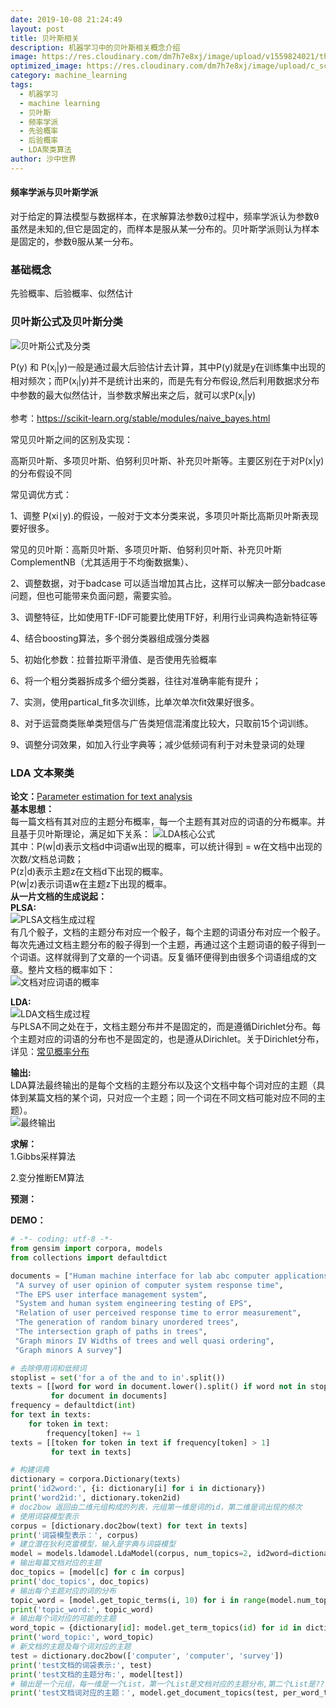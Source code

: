 ```yaml
---
date: 2019-10-08 21:24:49
layout: post
title: 贝叶斯相关
description: 机器学习中的贝叶斯相关概念介绍
image: https://res.cloudinary.com/dm7h7e8xj/image/upload/v1559824021/theme12_e0vxlr.jpg
optimized_image: https://res.cloudinary.com/dm7h7e8xj/image/upload/c_scale,w_380/v1559824021/theme12_e0vxlr.jpg
category: machine_learning
tags:
  - 机器学习
  - machine learning
  - 贝叶斯
  - 频率学派
  - 先验概率
  - 后验概率
  - LDA聚类算法
author: 沙中世界
---
```


#### 频率学派与贝叶斯学派 ####
对于给定的算法模型与数据样本，在求解算法参数θ过程中，频率学派认为参数θ虽然是未知的,但它是固定的，而样本是服从某一分布的。贝叶斯学派则认为样本是固定的，参数θ服从某一分布。

### 基础概念
先验概率、后验概率、似然估计

### 贝叶斯公式及贝叶斯分类 ###
![贝叶斯公式及分类](/my_docs/ml/images/5_1-1.jpg)

P(y) 和 P(x<sub>i</sub>\|y)一般是通过最大后验估计去计算，其中P(y)就是y在训练集中出现的相对频次；而P(x<sub>i</sub>\|y)并不是统计出来的，而是先有分布假设,然后利用数据求分布中参数的最大似然估计，当参数求解出来之后，就可以求P(x<sub>i</sub>\|y)

参考：https://scikit-learn.org/stable/modules/naive_bayes.html

常见贝叶斯之间的区别及实现：

高斯贝叶斯、多项贝叶斯、伯努利贝叶斯、补充贝叶斯等。主要区别在于对P(x\|y)的分布假设不同

常见调优方式：

1、调整 P(xi∣y).的假设，一般对于文本分类来说，多项贝叶斯比高斯贝叶斯表现要好很多。

常见的贝叶斯：高斯贝叶斯、多项贝叶斯、伯努利贝叶斯、补充贝叶斯ComplementNB（尤其适用于不均衡数据集）、

2、调整数据，对于badcase 可以适当增加其占比，这样可以解决一部分badcase问题，但也可能带来负面问题，需要实验。

3、调整特征，比如使用TF-IDF可能要比使用TF好，利用行业词典构造新特征等

4、结合boosting算法，多个弱分类器组成强分类器

5、初始化参数：拉普拉斯平滑值、是否使用先验概率

6、将一个粗分类器拆成多个细分类器，往往对准确率能有提升；

7、实测，使用partical_fit多次训练，比单次单次fit效果好很多。

8、对于运营商类账单类短信与广告类短信混淆度比较大，只取前15个词训练。

9、调整分词效果，如加入行业字典等；减少低频词有利于对未登录词的处理

### LDA 文本聚类 ###
**论文：**[Parameter estimation for text analysis](http://www.arbylon.net/publications/text-est.pdf)<br>
**基本思想：**<br>
每一篇文档有其对应的主题分布概率，每一个主题有其对应的词语的分布概率。并且基于贝叶斯理论，满足如下关系：
![LDA核心公式](/my_docs/ml/images/5_1-2.jpg)<br>
其中：P(w|d)表示文档d中词语w出现的概率，可以统计得到 = w在文档中出现的次数/文档总词数；<br>
P(z|d)表示主题z在文档d下出现的概率。<br>
P(w|z)表示词语w在主题z下出现的概率。<br>
**从一片文档的生成说起：**<br>
**PLSA:**<br>
![PLSA文档生成过程](/my_docs/ml/images/5_1-3.jpg)<br>
有几个骰子，文档的主题分布对应一个骰子，每个主题的词语分布对应一个骰子。每次先通过文档主题分布的骰子得到一个主题，再通过这个主题词语的骰子得到一个词语。这样就得到了文章的一个词语。反复循环便得到由很多个词语组成的文章。整片文档的概率如下：<br>
![文档对应词语的概率](/my_docs/ml/images/5_1-4.jpg)<br>

**LDA:**<br>
![LDA文档生成过程](/my_docs/ml/images/5_1-5.jpg)<br>
与PLSA不同之处在于，文档主题分布并不是固定的，而是遵循Dirichlet分布。每个主题对应的词语的分布也不是固定的，也是遵从Dirichlet。关于Dirichlet分布，详见：[常见概率分布](/my_docs/ml/4.md)

**输出:<br>**
LDA算法最终输出的是每个文档的主题分布以及这个文档中每个词对应的主题（具体到某篇文档的某个词，只对应一个主题；同一个词在不同文档可能对应不同的主题）。<br>
![最终输出](/my_docs/ml/images/5_1-6.jpg)

**求解：**<br>
1.Gibbs采样算法

2.变分推断EM算法

**预测：**<br>

**DEMO：**

```Python
# -*- coding: utf-8 -*-
from gensim import corpora, models
from collections import defaultdict

documents = ["Human machine interface for lab abc computer applications",
 "A survey of user opinion of computer system response time",
 "The EPS user interface management system",
 "System and human system engineering testing of EPS",
 "Relation of user perceived response time to error measurement",
 "The generation of random binary unordered trees",
 "The intersection graph of paths in trees",
 "Graph minors IV Widths of trees and well quasi ordering",
 "Graph minors A survey"]

# 去除停用词和低频词
stoplist = set('for a of the and to in'.split())
texts = [[word for word in document.lower().split() if word not in stoplist]
         for document in documents]
frequency = defaultdict(int)
for text in texts:
    for token in text:
        frequency[token] += 1
texts = [[token for token in text if frequency[token] > 1]
         for text in texts]

# 构建词典
dictionary = corpora.Dictionary(texts)
print('id2word:', {i: dictionary[i] for i in dictionary})
print('word2id:', dictionary.token2id)
# doc2bow 返回由二维元组构成的列表，元组第一维是词的id，第二维是词出现的频次
# 使用词袋模型表示
corpus = [dictionary.doc2bow(text) for text in texts]
print('词袋模型表示：', corpus)
# 建立潜在狄利克雷模型，输入是字典与词袋模型
model = models.ldamodel.LdaModel(corpus, num_topics=2, id2word=dictionary)
# 输出每篇文档对应的主题
doc_topics = [model[c] for c in corpus]
print('doc_topics', doc_topics)
# 输出每个主题对应的词的分布
topic_word = [model.get_topic_terms(i, 10) for i in range(model.num_topics)]
print('topic_word:', topic_word)
# 输出每个词对应的可能的主题
word_topic = {dictionary[id]: model.get_term_topics(id) for id in dictionary}
print('word_topic:', word_topic)
# 新文档的主题及每个词对应的主题
test = dictionary.doc2bow(['computer', 'computer', 'survey'])
print('test文档的词袋表示:', test)
print('test文档的主题分布:', model[test])
# 输出是一个元组，每一维是一个List，第一个List是文档对应的主题分布,第二个List是??，第三个List是文档每个词对应的主题分布
print('test文档词对应的主题：', model.get_document_topics(test, per_word_topics=True))
```
